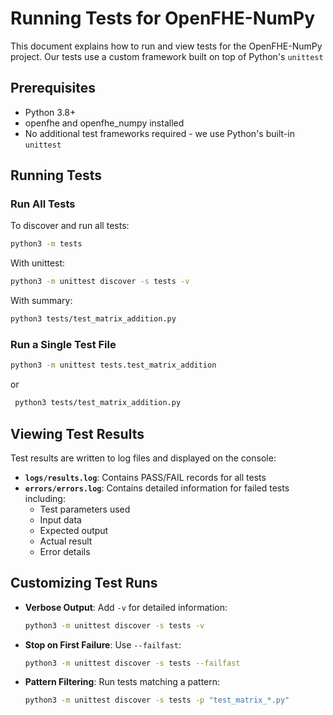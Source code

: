 # Running Tests for OpenFHE-NumPy

This document explains how to run and view tests for the OpenFHE-NumPy project.
Our tests use a custom framework built on top of Python's `unittest`

## Prerequisites

* Python 3.8+
* openfhe and openfhe_numpy installed
* No additional test frameworks required - we use Python's built-in `unittest`

## Running Tests

### Run All Tests

To discover and run all tests:

```bash
python3 -m tests
```

With unittest:

```bash
python3 -m unittest discover -s tests -v
```

With summary:
```bash
python3 tests/test_matrix_addition.py
```
### Run a Single Test File

```bash
python3 -m unittest tests.test_matrix_addition
```
or
```bash
 python3 tests/test_matrix_addition.py
```


## Viewing Test Results

Test results are written to log files and displayed on the console:

* **`logs/results.log`**: Contains PASS/FAIL records for all tests
* **`errors/errors.log`**: Contains detailed information for failed tests including:
  - Test parameters used
  - Input data
  - Expected output
  - Actual result
  - Error details

## Customizing Test Runs

* **Verbose Output**: Add `-v` for detailed information:
  ```bash
  python3 -m unittest discover -s tests -v
  ```

* **Stop on First Failure**: Use `--failfast`:
  ```bash
  python3 -m unittest discover -s tests --failfast
  ```

* **Pattern Filtering**: Run tests matching a pattern:
  ```bash
  python3 -m unittest discover -s tests -p "test_matrix_*.py"
  ```

